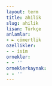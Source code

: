 ```yaml
---
layout: term
title: ahilik
slug: ahilik
lisan: Türkçe
anlamlar:
- ► cömertlik
ozellikler:
- - isim
ornekler:
- - ''
orneklerkaynak:
- - ''
---
```

